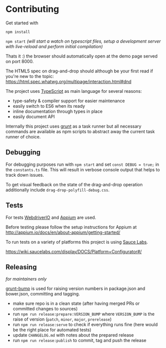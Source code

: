 
# Contributing

Get started with

`npm install`

`npm start`
_(will start a watch on typescript files, setup a development server with live-reload and perform initial compilation)_

Thats it :) the browser should automatically open at the demo page served on port 8000.

The HTML5 spec on drag-and-drop should although be your first read if you're new to the topic:
https://html.spec.whatwg.org/multipage/interaction.html#dnd

The project uses [TypeScript](http://www.typescriptlang.org) as main language for several reasons:
* type-safety & compiler support for easier maintenance
* easily switch to ES6 when its ready
* inline documentation through types in place
* easily document API

Internally this project uses [grunt](http://gruntjs.com) as a task runner but all necessary 
commands are available as npm scripts to abstract away the current task runner of choice.


## Debugging

For debugging purposes run with `npm start` and set `const DEBUG = true;` in the `constants.ts` file.
This will result in verbose console output that helps to track down issues.

To get visual feedback on the state of the drag-and-drop operation additionally include `drag-drop-polyfill-debug.css`.


## Tests

For tests [WebdriverIO](http://webdriver.io) and [Appium](http://appium.io) are used.

Before testing please follow the setup instructions for Appium at http://appium.io/docs/en/about-appium/getting-started/

To run tests on a variety of platforms this project is using [Sauce Labs](https://saucelabs.com).

https://wiki.saucelabs.com/display/DOCS/Platform+Configurator#/


## Releasing
_for maintainers only_

[grunt-bump](https://github.com/vojtajina/grunt-bump/tree/v0.7.0) is used for raising version numbers in package.json and bower.json, committing and tagging.

* make sure repo is in a clean state (after having merged PRs or committed changes to sources)
* run `npm run release:prepare:VERSION_BUMP` where `VERSION_BUMP` is the raise of version (`patch`, `minor`, `major`, `prerelease`)
* run `npm run release:serve` to check if everything runs fine (here would be the right place for automated tests)
* update `CHANGELOG.md` with notes about the prepared release
* run `npm run release:publish` to commit, tag and push the release
